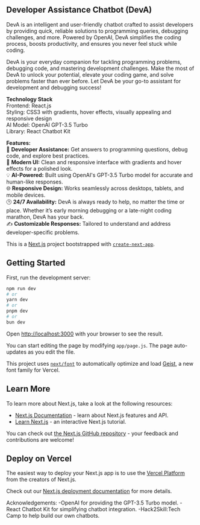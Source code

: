 ## Developer Assistance Chatbot (DevA)
DevA is an intelligent and user-friendly chatbot crafted to assist developers by providing quick, reliable solutions to programming queries, debugging challenges, and more. Powered by OpenAI, DevA simplifies the coding process, boosts productivity, and ensures you never feel stuck while coding.

DevA is your everyday companion for tackling programming problems, debugging code, and mastering development challenges.
Make the most of DevA to unlock your potential, elevate your coding game, and solve problems faster than ever before. Let DevA be your go-to assistant for development and debugging success!

<b>Technology Stack</b><br>
Frontend: React.js<br>
Styling: CSS3 with gradients, hover effects, visually appealing and responsive design<br>
AI Model: OpenAI GPT-3.5 Turbo<br>
Library: React Chatbot Kit

<b>Features:</b><br>
🚀 <b>Developer Assistance:</b> Get answers to programming questions, debug code, and explore best practices.<br>
🎨 <b>Modern UI:</b> Clean and responsive interface with gradients and hover effects for a polished look.<br>
💡 <b>AI-Powered:</b> Built using OpenAI's GPT-3.5 Turbo model for accurate and human-like responses.<br>
🌐 <b>Responsive Design:</b> Works seamlessly across desktops, tablets, and mobile devices.<br>
🕒 <b>24/7 Availability:</b> DevA is always ready to help, no matter the time or place. Whether it’s early morning debugging or a late-night coding marathon, DevA has your back.<br>
✍️ <b>Customizable Responses:</b> Tailored to understand and address developer-specific problems.


This is a [Next.js](https://nextjs.org) project bootstrapped with [`create-next-app`](https://nextjs.org/docs/app/api-reference/cli/create-next-app).

## Getting Started

First, run the development server:

```bash
npm run dev
# or
yarn dev
# or
pnpm dev
# or
bun dev
```

Open [http://localhost:3000](http://localhost:3000) with your browser to see the result.

You can start editing the page by modifying `app/page.js`. The page auto-updates as you edit the file.

This project uses [`next/font`](https://nextjs.org/docs/app/building-your-application/optimizing/fonts) to automatically optimize and load [Geist](https://vercel.com/font), a new font family for Vercel.

## Learn More

To learn more about Next.js, take a look at the following resources:

- [Next.js Documentation](https://nextjs.org/docs) - learn about Next.js features and API.
- [Learn Next.js](https://nextjs.org/learn) - an interactive Next.js tutorial.

You can check out [the Next.js GitHub repository](https://github.com/vercel/next.js) - your feedback and contributions are welcome!

## Deploy on Vercel

The easiest way to deploy your Next.js app is to use the [Vercel Platform](https://vercel.com/new?utm_medium=default-template&filter=next.js&utm_source=create-next-app&utm_campaign=create-next-app-readme) from the creators of Next.js.

Check out our [Next.js deployment documentation](https://nextjs.org/docs/app/building-your-application/deploying) for more details.

Acknowledgements:
-OpenAI for providing the GPT-3.5 Turbo model.
-React Chatbot Kit for simplifying chatbot integration.
-Hack2Skill:Tech Camp to help build our own chatbots.
